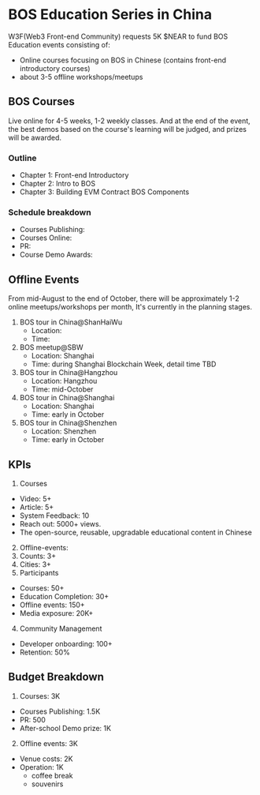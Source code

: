 # BOS Education Series in China

W3F(Web3 Front-end Community) requests 5K $NEAR to fund BOS Education events consisting of:
- Online courses focusing on BOS in Chinese (contains front-end introductory courses)
- about 3-5 offline workshops/meetups

## BOS Courses

Live online for 4-5 weeks, 1-2 weekly classes. And at the end of the event, the best demos based on the course's learning will be judged, and prizes will be awarded.

### Outline

*	Chapter 1: Front-end Introductory
*	Chapter 2: Intro to BOS
*	Chapter 3: Building EVM Contract BOS Components

### Schedule breakdown

* Courses Publishing: 
* Courses Online:
* PR:
* Course Demo Awards:

## Offline Events

From mid-August to the end of October, there will be approximately 1-2 online meetups/workshops per month, It's currently in the planning stages.

1. BOS tour in China@ShanHaiWu
   * Location: 
   * Time:
2. BOS meetup@SBW
   * Location: Shanghai
   * Time: during Shanghai Blockchain Week, detail time TBD
3. BOS tour in China@Hangzhou
   * Location: Hangzhou
   * Time: mid-October
4. BOS tour in China@Shanghai
   * Location: Shanghai
   * Time: early in October
5. BOS tour in China@Shenzhen
   * Location: Shenzhen
   * Time: early in October

## KPIs
1. Courses
  * Video: 5+
  * Article: 5+
  * System Feedback: 10
  * Reach out: 5000+ views.
  * The open-source, reusable, upgradable educational content in Chinese
2. Offline-events:
  1. Counts: 3+
  2. Cities: 3+
3. Participants
  * Courses: 50+
  * Education Completion: 30+ 
  * Offline events: 150+
  * Media exposure: 20K+
4. Community Management
  * Developer onboarding: 100+
  * Retention: 50%
## Budget Breakdown
1. Courses: 3K
  * Courses Publishing: 1.5K
  * PR: 500
  * After-school Demo prize: 1K
2. Offline events: 3K
  * Venue costs: 2K
  * Operation: 1K
    * coffee break
    * souvenirs